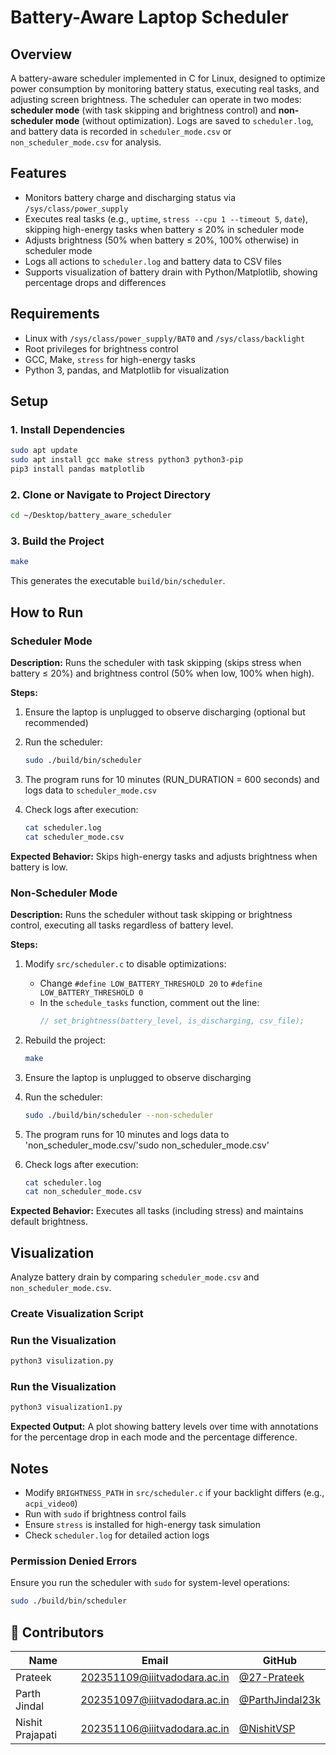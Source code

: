 # Battery-Aware Laptop Scheduler

## Overview

A battery-aware scheduler implemented in C for Linux, designed to optimize power consumption by monitoring battery status, executing real tasks, and adjusting screen brightness. The scheduler can operate in two modes: **scheduler mode** (with task skipping and brightness control) and **non-scheduler mode** (without optimization). Logs are saved to `scheduler.log`, and battery data is recorded in `scheduler_mode.csv` or `non_scheduler_mode.csv` for analysis.

## Features

- Monitors battery charge and discharging status via `/sys/class/power_supply`
- Executes real tasks (e.g., `uptime`, `stress --cpu 1 --timeout 5`, `date`), skipping high-energy tasks when battery ≤ 20% in scheduler mode
- Adjusts brightness (50% when battery ≤ 20%, 100% otherwise) in scheduler mode
- Logs all actions to `scheduler.log` and battery data to CSV files
- Supports visualization of battery drain with Python/Matplotlib, showing percentage drops and differences

## Requirements

- Linux with `/sys/class/power_supply/BAT0` and `/sys/class/backlight`
- Root privileges for brightness control
- GCC, Make, `stress` for high-energy tasks
- Python 3, pandas, and Matplotlib for visualization

## Setup

### 1. Install Dependencies

```bash
sudo apt update
sudo apt install gcc make stress python3 python3-pip
pip3 install pandas matplotlib
```

### 2. Clone or Navigate to Project Directory

```bash
cd ~/Desktop/battery_aware_scheduler
```

### 3. Build the Project

```bash
make
```

This generates the executable `build/bin/scheduler`.

## How to Run

### Scheduler Mode

**Description:** Runs the scheduler with task skipping (skips stress when battery ≤ 20%) and brightness control (50% when low, 100% when high).

**Steps:**

1. Ensure the laptop is unplugged to observe discharging (optional but recommended)

2. Run the scheduler:
   ```bash
   sudo ./build/bin/scheduler
   ```

3. The program runs for 10 minutes (RUN_DURATION = 600 seconds) and logs data to `scheduler_mode.csv`

4. Check logs after execution:
   ```bash
   cat scheduler.log
   cat scheduler_mode.csv
   ```

**Expected Behavior:** Skips high-energy tasks and adjusts brightness when battery is low.

### Non-Scheduler Mode

**Description:** Runs the scheduler without task skipping or brightness control, executing all tasks regardless of battery level.

**Steps:**

1. Modify `src/scheduler.c` to disable optimizations:
   - Change `#define LOW_BATTERY_THRESHOLD 20` to `#define LOW_BATTERY_THRESHOLD 0`
   - In the `schedule_tasks` function, comment out the line:
     ```c
     // set_brightness(battery_level, is_discharging, csv_file);
     ```

2. Rebuild the project:
   ```bash
   make
   ```

3. Ensure the laptop is unplugged to observe discharging

4. Run the scheduler:
   ```bash
   sudo ./build/bin/scheduler --non-scheduler
   ```

5. The program runs for 10 minutes and logs data to 'non_scheduler_mode.csv/'sudo non_scheduler_mode.csv'

6. Check logs after execution:
   ```bash
   cat scheduler.log
   cat non_scheduler_mode.csv
   ```

**Expected Behavior:** Executes all tasks (including stress) and maintains default brightness.

## Visualization

Analyze battery drain by comparing `scheduler_mode.csv` and `non_scheduler_mode.csv`.

### Create Visualization Script



### Run the Visualization

```bash
python3 visulization.py
```

### Run the Visualization

```bash
python3 visualization1.py
```




**Expected Output:** A plot showing battery levels over time with annotations for the percentage drop in each mode and the percentage difference.

## Notes

- Modify `BRIGHTNESS_PATH` in `src/scheduler.c` if your backlight differs (e.g., `acpi_video0`)
- Run with `sudo` if brightness control fails
- Ensure `stress` is installed for high-energy task simulation
- Check `scheduler.log` for detailed action logs

### Permission Denied Errors

Ensure you run the scheduler with `sudo` for system-level operations:

```bash
sudo ./build/bin/scheduler
```
## 👥 Contributors

| Name | Email | GitHub |
|------|--------|--------|
| Prateek | [202351109@iiitvadodara.ac.in](mailto:202351109@iiitvadodara.ac.in) | [@27-Prateek](https://github.com/27-Prateek) |
| Parth Jindal | [202351097@iiitvadodara.ac.in](mailto:202351097@iiitvadodara.ac.in) | [@ParthJindal23k](https://github.com/ParthJindal23k) |
| Nishit Prajapati | [202351106@iiitvadodara.ac.in](mailto:202351106@iiitvadodara.ac.in) | [@NishitVSP](https://github.com/NishitVSP) |

